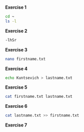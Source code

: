 **Exercise 1**
```bash
cd ~
ls -l
```

**Exercise 2**
```bash
-lhSr
```

**Exercise 3**
```bash
nano firstname.txt
```

**Exercise 4**
```bash
echo Kuntsevich > lastname.txt
```

**Exercise 5**
```bash
cat firstname.txt lastname.txt
```

**Exercise 6**
```bash
cat lastname.txt >> firstname.txt
```

**Exercise 7**
```bash

```
